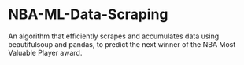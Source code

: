 # NBA-ML-Data-Scraping
An algorithm that efficiently scrapes and accumulates data using beautifulsoup and pandas, to predict the next winner of the NBA Most Valuable Player award. 
